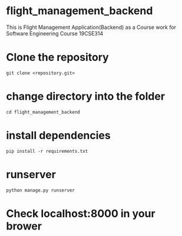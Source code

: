 # flight_management_backend

This is Flight Management Application(Backend) as a Course work for Software Engineering Course 19CSE314

# Clone the repository

```
git clone <repository.git>
```

# change directory into the folder

```
cd flight_management_backend
```

# install dependencies

```
pip install -r requirements.txt
```

# runserver

```
python manage.py runserver
```

# Check localhost:8000 in your brower
